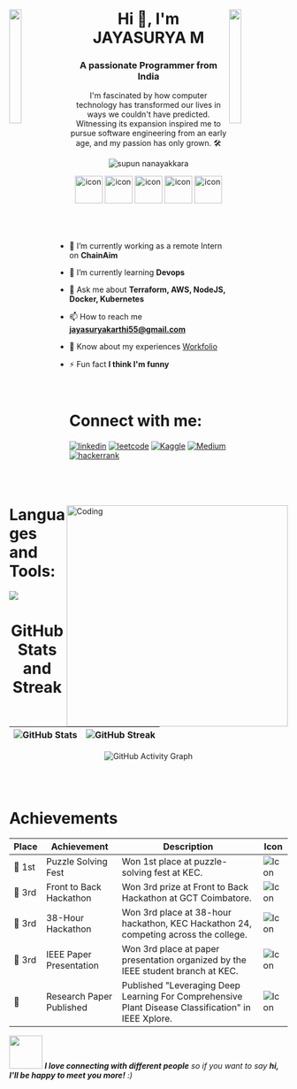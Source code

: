 <div><img align="left" src="https://user-images.githubusercontent.com/65187002/144930161-2f783401-8d27-4fdf-a2f7-cc0ba32f1f1f.gif" width="21%" height="23%" style="display:inline;">
<img align="right" src="https://user-images.githubusercontent.com/65187002/144930161-2f783401-8d27-4fdf-a2f7-cc0ba32f1f1f.gif" width="21%" height ="23%"style="display:inline;">



<h1 align="center">Hi 👋, I'm JAYASURYA M</h1>
<h3 align="center">A passionate Programmer from India </h3>
<p align="center">I'm fascinated by how computer technology has transformed our lives in ways we couldn't have predicted. Witnessing its expansion inspired me to pursue software engineering from an early age, and my passion has only grown. 🛠️</p></div>
<p align="center"> 
 <img src="https://komarev.com/ghpvc/?username=Jayasurya5454&label=Profile%20views&color=0e75b6&style=flat" alt="supun nanayakkara" /> 

</p>

<div align="center">
   <img src="https://techstack-generator.vercel.app/kubernetes-icon.svg" alt="icon" width="50" height="50" />
   <img src="https://techstack-generator.vercel.app/docker-icon.svg" alt="icon" width="50" height="50" />
  <img src="https://techstack-generator.vercel.app/aws-icon.svg" alt="icon" width="50" height="50" />
 <img src="https://techstack-generator.vercel.app/python-icon.svg" alt="icon" width="50" height="50" />
   <img src="https://techstack-generator.vercel.app/js-icon.svg" alt="icon" width="50" height="50" />
</div>

<br>



<img align="right" alt="Coding" width="400" src="https://user-images.githubusercontent.com/74038190/229223263-cf2e4b07-2615-4f87-9c38-e37600f8381a.gif">
<br><br>

- 🔭 I’m currently working as a remote Intern on **ChainAim**

- 🌱 I’m currently learning **Devops**

- 💬 Ask me about **Terraform, AWS, NodeJS, Docker, Kubernetes**

- 📫 How to reach me **jayasuryakarthi55@gmail.com**

- 📄 Know about my experiences [Workfolio](https://jayasuryam.netlify.app)

- ⚡ Fun fact **I think I'm funny**

<br>

<h1 align="left">Connect with me:</h1>
<p align="left">
<a href="https://www.linkedin.com/in/jayasurya5454/" target="blank"><img align="center" src="https://img.shields.io/badge/Linkedin-%230077B5.svg?style=flat&logo=linkedin&logoColor=white" alt="linkedin" /></a>
<a href="https://leetcode.com/u/JAYASURYA_M/" target="blank"><img align="center" src="https://img.shields.io/badge/LeetCode-000000?style=flat&logo=LeetCode&logoColor=#d16c06" alt="leetcode" /></a>
  <a href="https://www.kaggle.com/jayasuryam22alr032" target="_blank"><img align="center" src="https://img.shields.io/badge/Kaggle-035a7d?style=flat&logo=kaggle&logoColor=white" alt="Kaggle" /></a>
 <a href="https://jayasurya5454.medium.com" target="blank"><img align="center" src="https://img.shields.io/badge/Medium-12100E?logo=medium&logoColor=white" alt="Medium" /></a> 
<a href="https://www.hackerrank.com/profile/Jayasurya5454" target="blank"><img align="center" src="https://img.shields.io/badge/-Hackerrank-00EA64?style=flat&logo=HackerRank&logoColor=white" alt="hackerrank" /></a>
</p>
<br>

<!--<img src="https://i.imgur.com/dBaSKWF.gif" height="20" width="100%">-->

<h1 align="left">Languages and Tools:</h1>

  <a href="https://skillicons.dev">
    <img src="https://skillicons.dev/icons?i=aws,terraform,docker,kubernetes,gcp,azure,py,nodejs,express,mongodb,mysql,postman,git,linux" /> 
  </a>


<br/>

<!--<img src="https://i.imgur.com/dBaSKWF.gif" height="20" width="100%">-->

<div align="center">
 

# GitHub Stats and Streak

| ![GitHub Stats](https://github-readme-stats.vercel.app/api?username=Jayasurya5454&show_icons=true&theme=dark#gh-dark-mode-only&ring_color=ffffff) | ![GitHub Streak](https://nirzak-streak-stats.vercel.app/?user=Jayasurya5454&theme=dark) |
| --- | --- |

![GitHub Activity Graph](https://github-readme-activity-graph.vercel.app/graph?username=jayasurya5454&custom_title=GitHub%20Activity%20Graph&bg_color=0D1117&color=7F3FBF&line=00FF00&point=FFFFFF&area_color=FFFFFF&title_color=FFFFFF&area=true) 



</div>

<br><br>
 
# Achievements

| Place  | Achievement               | Description                                                                                          | Icon                                                                 |
|--------|---------------------------|------------------------------------------------------------------------------------------------------|----------------------------------------------------------------------|
| 🥇 1st | Puzzle Solving Fest       | Won 1st place at puzzle-solving fest at KEC.                                                       | ![Icon](https://img.icons8.com/?size=50&id=X6CJMckcVrBj&format=png&color=000000) |
| 🥉 3rd | Front to Back Hackathon   | Won 3rd prize at Front to Back Hackathon at GCT Coimbatore.                                         | ![Icon](https://img.icons8.com/?size=50&id=lMwvkoCmvpSJ&format=png&color=000000) |
| 🥉 3rd | 38-Hour Hackathon         | Won 3rd place at 38-hour hackathon, KEC Hackathon 24, competing across the college.                 | ![Icon](https://img.icons8.com/?size=50&id=lMwvkoCmvpSJ&format=png&color=000000) |
| 🥉 3rd | IEEE Paper Presentation   | Won 3rd place at paper presentation organized by the IEEE student branch at KEC.                   | ![Icon](https://img.icons8.com/?size=50&id=lMwvkoCmvpSJ&format=png&color=000000) |
| 📄     | Research Paper Published  | Published "Leveraging Deep Learning For Comprehensive Plant Disease Classification" in IEEE Xplore. | ![Icon](https://img.icons8.com/?size=50&id=8MqrQIywEiYc&format=png&color=000000) |




<!--<img src="https://i.imgur.com/dBaSKWF.gif" height="20" width="100%">-->

<img src="https://media.giphy.com/media/LnQjpWaON8nhr21vNW/giphy.gif" width="60"> <em><b>I love connecting with different people</b> so if you want to say <b>hi, I'll be happy to meet you more!</b> :)</em>

<br>
